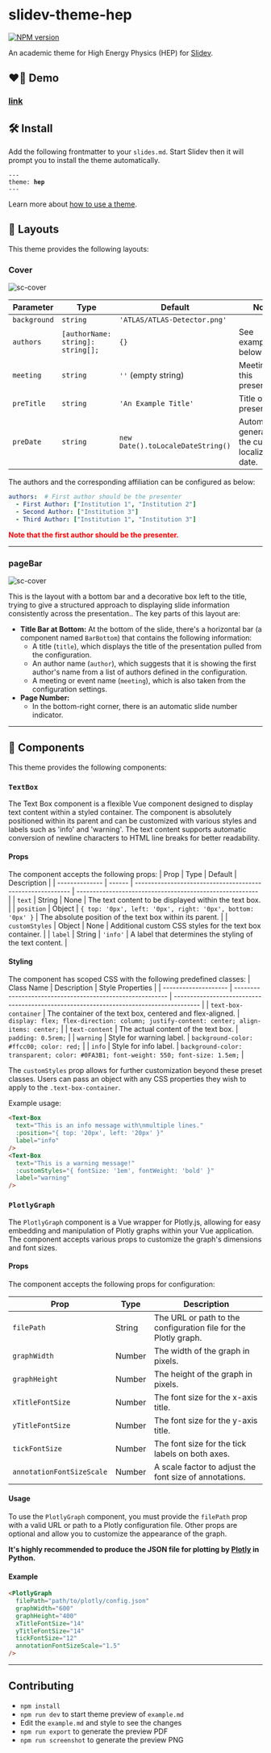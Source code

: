 # slidev-theme-hep

[![NPM version](https://img.shields.io/npm/v/slidev-theme-hep?color=3AB9D4&label=)](https://github.com/AvencastF/slidev-theme-hep/pkgs/npm/slidev-theme-hep)

An academic theme for High Energy Physics (HEP) for [Slidev](https://github.com/slidevjs/slidev). 

## ❤️‍🔥 Demo

### [link](https://avencastf.github.io/slidev-theme-hep/)

<!--
  Learn more about how to write a theme:
  https://sli.dev/themes/write-a-theme.html
--->

<!--
  run `npm run dev` to check out the slides for more details of how to start writing a theme
-->

<!--
  Put some screenshots here to demonstrate your theme

  Live demo: [...]
-->

## 🛠 Install

Add the following frontmatter to your `slides.md`. Start Slidev then it will prompt you to install the theme automatically.

<pre><code>---
theme: <b>hep</b>
---</code></pre>

Learn more about [how to use a theme](https://sli.dev/themes/use).

## 💼 Layouts

This theme provides the following layouts:


### Cover

![sc-cover](screenshot/001.png)

| **Parameter** | **Type**                          | **Default**                       | **Notes**                                              |
| ------------- | --------------------------------- | --------------------------------- | ------------------------------------------------------ |
| `background`  | `string`                          | `'ATLAS/ATLAS-Detector.png'`      |                                                        |
| `authors`     | `[authorName: string]: string[];` | `{}`                              | See examples below                                     |
| `meeting`     | `string`                          | `''` (empty string)               | Meeting of this presentation                           |
| `preTitle`    | `string`                          | `'An Example Title'`              | Title of the presentation                              |
| `preDate`     | `string`                          | `new Date().toLocaleDateString()` | Automatically generated as the current localized date. |


The authors and the corresponding affiliation can be configured as below:
```yaml
authors:  # First author should be the presenter
  - First Author: ["Institution 1", "Institution 2"] 
  - Second Author: ["Institution 3"]
  - Third Author: ["Institution 1", "Institution 3"] 
```
<span style="color: red;">**Note that the first author should be the presenter.** </span>

---

### pageBar

![sc-cover](screenshot/002.png)

This is the layout with a bottom bar and a decorative box left to the title,
trying to give a structured approach to displaying slide information consistently across the presentation..
The key parts of this layout are: 
- **Title Bar at Bottom:** At the bottom of the slide, there's a horizontal bar (a component named `BarBottom`) that contains the following information:
  - A title (`title`), which displays the title of the presentation pulled from the configuration. 
  - An author name (`author`), which suggests that it is showing the first author's name from a list of authors defined in the configuration.
  - A meeting or event name (`meeting`), which is also taken from the configuration settings.
- **Page Number:**
   - In the bottom-right corner, there is an automatic slide number indicator. 

---

## 🗿 Components

This theme provides the following components:

### `TextBox`

The Text Box component is a flexible Vue component designed to display text content within a styled container. 
The component is absolutely positioned within its parent and can be customized with various styles and labels such as 'info' and 'warning'. 
The text content supports automatic conversion of newline characters to HTML line breaks for better readability.

#### Props
The component accepts the following props:
| Prop           | Type   | Default                                                    | Description                                              |
| -------------- | ------ | ---------------------------------------------------------- | -------------------------------------------------------- |
| `text`         | String | None                                                       | The text content to be displayed within the text box.    |
| `position`     | Object | `{ top: '0px', left: '0px', right: '0px', bottom: '0px' }` | The absolute position of the text box within its parent. |
| `customStyles` | Object | None                                                       | Additional custom CSS styles for the text box container. |
| `label`        | String | `'info'`                                                   | A label that determines the styling of the text content. |
#### Styling
The component has scoped CSS with the following predefined classes:
| Class Name           | Description                                               | Style Properties                                                                       |
| -------------------- | --------------------------------------------------------- | -------------------------------------------------------------------------------------- |
| `text-box-container` | The container of the text box, centered and flex-aligned. | `display: flex; flex-direction: column; justify-content: center; align-items: center;` |
| `text-content`       | The actual content of the text box.                       | `padding: 0.5rem;`                                                                     |
| `warning`            | Style for warning label.                                  | `background-color: #ffcc00; color: red;`                                               |
| `info`               | Style for info label.                                     | `background-color: transparent; color: #0FA3B1; font-weight: 550; font-size: 1.5em;`   |

The `customStyles` prop allows for further customization beyond these preset classes. Users can pass an object with any CSS properties they wish to apply to the `.text-box-container`.

Example usage:

```html
<Text-Box
  text="This is an info message with\nmultiple lines."
  :position="{ top: '20px', left: '20px' }"
  label="info"
/>
<Text-Box
  text="This is a warning message!"
  :customStyles="{ fontSize: '1em', fontWeight: 'bold' }"
  label="warning"
/>
```

### `PlotlyGraph`

The `PlotlyGraph` component is a Vue wrapper for Plotly.js, allowing for easy embedding and manipulation of Plotly graphs within your Vue application. The component accepts various props to customize the graph's dimensions and font sizes.

#### Props

The component accepts the following props for configuration:

| Prop                      | Type   | Description                                                     |
| ------------------------- | ------ | --------------------------------------------------------------- |
| `filePath`                | String | The URL or path to the configuration file for the Plotly graph. |
| `graphWidth`              | Number | The width of the graph in pixels.                               |
| `graphHeight`             | Number | The height of the graph in pixels.                              |
| `xTitleFontSize`          | Number | The font size for the x-axis title.                             |
| `yTitleFontSize`          | Number | The font size for the y-axis title.                             |
| `tickFontSize`            | Number | The font size for the tick labels on both axes.                 |
| `annotationFontSizeScale` | Number | A scale factor to adjust the font size of annotations.          |

#### Usage

To use the `PlotlyGraph` component, you must provide the `filePath` prop with a valid URL or path to a Plotly configuration file. 
Other props are optional and allow you to customize the appearance of the graph.

**It's highly recommended to produce the JSON file for plotting by [Plotly](https://plotly.com/python/) in Python.**

#### Example

```html
<PlotlyGraph
  filePath="path/to/plotly/config.json"
  graphWidth="600"
  graphHeight="400"
  xTitleFontSize="14"
  yTitleFontSize="14"
  tickFontSize="12"
  annotationFontSizeScale="1.5"
/>
```

---


## Contributing

- `npm install`
- `npm run dev` to start theme preview of `example.md`
- Edit the `example.md` and style to see the changes
- `npm run export` to generate the preview PDF
- `npm run screenshot` to generate the preview PNG
